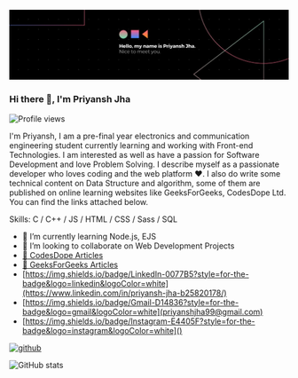 ![Design and Development](https://github.com/priyansh74/priyansh74/blob/main/1621430980480.jpg)
### Hi there 👋, I'm Priyansh Jha
![Profile views](https://gpvc.arturio.dev/priyansh74)  

I'm Priyansh, I am a pre-final year electronics and communication engineering student currently learning and working with Front-end Technologies. I am interested as well as have a passion for Software Development and love Problem Solving. I describe myself as a passionate developer who loves coding and the web platform ❤️.
I also do write some technical content on Data Structure and algorithm, some of them are published on online learning websites like GeeksForGeeks, CodesDope Ltd. You can find the links attached below. 



Skills: C / C++ /  JS / HTML / CSS / Sass /  SQL 

- 🌱 I’m currently learning Node.js, EJS 
- 👯 I’m looking to collaborate on Web Development Projects 
- [:page_facing_up: CodesDope Articles](https://www.codesdope.com/blog/author/75471/?author=75471)
- [:page_facing_up: GeeksForGeeks Articles](https://auth.geeksforgeeks.org/user/priyanshjha99/articles)
- [https://img.shields.io/badge/LinkedIn-0077B5?style=for-the-badge&logo=linkedin&logoColor=white](https://www.linkedin.com/in/priyansh-jha-b25820178/)
- [https://img.shields.io/badge/Gmail-D14836?style=for-the-badge&logo=gmail&logoColor=white](priyanshjha99@gmail.com)
- [https://img.shields.io/badge/Instagram-E4405F?style=for-the-badge&logo=instagram&logoColor=white]()




[<img src='https://cdn.jsdelivr.net/npm/simple-icons@3.0.1/icons/github.svg' alt='github' height='40'>](https://github.com/priyansh74)  

![GitHub stats](https://github-readme-stats.vercel.app/api?username=priyansh74&show_icons=true)  



